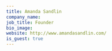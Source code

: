 ```yaml
---
title: Amanda Sandlin
company_name: 
job_title: Founder
bio_image: 
website: http://www.amandasandlin.com/
is_guest: true
---
```



